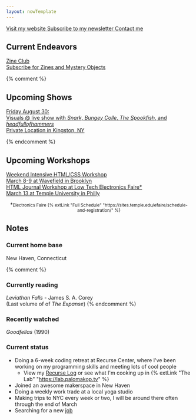 ```yaml
---
layout: nowTemplate
---
```


<a href="/" class="now-button">
  Visit my website
</a>

<a href="/newsletter" class="now-button">
  Subscribe to my newsletter
</a>

<a href="/contact" class="now-button">
  Contact me
</a>


## Current Endeavors

<a href="/zine-club/" class="now-button" target="_blank">
  Zine Club
  <div class="caption">Subscribe for Zines and Mystery Objects</div>
</a>


{% comment %} 

## Upcoming Shows

<a href="https://vimeo.com/1001767004/a97408ed6d" class="now-button" target="_blank" rel="noopener">
  Friday August 30:<br>
  Visuals @ live show with <i>Snark</i>, <i>Bungey Colle</i>, <i>The Spookfish</i>, and <i>headfullofhammers</i>
  <div class="caption">Private Location in Kingston, NY</div>
</a>

{% endcomment %}

## Upcoming Workshops

<a href="https://withfriends.co/event/22719582/weekend_website_workshop_htmlcss_2_day_intensive_with_paloma_kop" class="now-button" target="_blank" rel="noopener">
  Weekend Intensive HTML/CSS Workshop
  <div class="caption">March 8-9 at Wavefield in Brooklyn</div>
</a>

<a href="https://charlesstudy.temple.edu/event/14200525" class="now-button" target="_blank" rel="noopener">
  HTML Journal Workshop at Low Tech Electronics Faire*
  <div class="caption">March 13 at Temple University in Philly</div>
</a>

<p style="text-align:center">*<small>Electronics Faire {% extLink "Full Schedule" "https://sites.temple.edu/efaire/schedule-and-registration/" %}</small></p>


## Notes

### Current home base

New Haven, Connecticut

{% comment %}
### Currently reading

*Leviathan Falls* - James S. A. Corey  
(Last volume of of *The Expanse*)
{% endcomment %}

### Recently watched

*Goodfellas* (1990)

### Current status

- Doing a 6-week coding retreat at Recurse Center, where I've been working on my programming skills and meeting lots of cool people
  - View my [Recurse Log](/recurse) or see what I'm cooking up in {% extLink "The Lab" "https://lab.palomakop.tv" %}
- Joined an awesome makerspace in New Haven
- Doing a weekly work trade at a local yoga studio
- Making trips to NYC every week or two, I will be around there often through the end of March
- Searching for a new [job](/resume)

